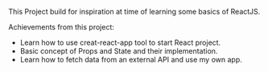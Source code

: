 This Project build for inspiration at time of learning some basics of ReactJS.




Achievements from this project:
- Learn how to use creat-react-app tool to start React project.
- Basic concept of Props and State and their implementation.
- Learn how to fetch data from an external API and use my own app.
